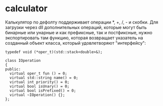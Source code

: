 # calculator

Калькулятор по дефолту поддерживает операции \*, +, /, - и скобки. Для загрузки через dll дополнительных операций, которые могут быть бинарные или унарные и как префиксные, так и постфиксные, нужно экспортировать там функцию, которая возвращает указатель на созданный объект класса, который удовлетворяют "интерфейсу":

    typedef void (*oper_t)(std::stack<double>&);

    class IOperation
    {
    public:
      virtual oper_t fun () = 0;
      virtual std::string name() = 0;
      virtual int priority() = 0;
      virtual bool isUnary() = 0;
      virtual bool isPrefixed() = 0;
      virtual ~IOperation() {};
    };

